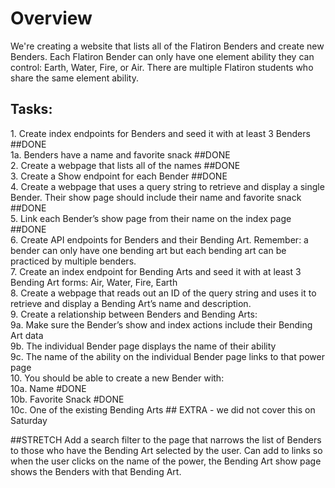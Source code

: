 <h1>Overview</h1>
We're creating a website that lists all of the Flatiron Benders and create new Benders. Each Flatiron Bender can only have one element ability they can control: Earth, Water, Fire, or Air. There are multiple Flatiron students who share the same element ability.

<h2>Tasks:</h2>
1. Create index endpoints for Benders and seed it with at least 3 Benders ##DONE<br>
        1a. Benders have a name and favorite snack ##DONE<br>
2. Create a webpage that lists all of the  names ##DONE<br>
3. Create a Show endpoint for each Bender ##DONE<br>
4. Create a webpage that uses a query string to retrieve and display a single Bender. Their show page should include their name and favorite snack ##DONE<br>
5. Link each Bender’s show page from their name on the index page ##DONE<br>
6. Create API endpoints for Benders and their Bending Art. Remember: a bender can only have one bending art but each bending art can be practiced by multiple benders.<br>
7. Create an index endpoint for Bending Arts and seed it with at least 3 Bending Art forms: Air, Water, Fire, Earth<br>
8. Create a webpage that reads out an ID of the query string and uses it to retrieve and display a Bending Art’s name and description.<br>
9. Create a relationship between Benders and Bending Arts:<br>
        9a. Make sure the Bender’s show and index actions include their Bending Art data<br>
        9b. The individual Bender page displays the name of their ability<br>
        9c. The name of the ability on the individual Bender page links to that power page<br>
10. You should be able to create a new Bender with:<br>
10a. Name #DONE<br>
10b. Favorite Snack #DONE<br>
10c. One of the existing Bending Arts ## EXTRA - we did not cover this on Saturday<br>

##STRETCH
Add a search filter to the page that narrows the list of Benders to those who have the Bending Art selected by the user. Can add to links so when the user clicks on the name of the power, the Bending Art show page shows the Benders with that Bending Art.
